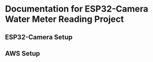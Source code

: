 # Documentation for ESP32-Camera Water Meter Reading Project

## ESP32-Camera Setup


## AWS Setup

